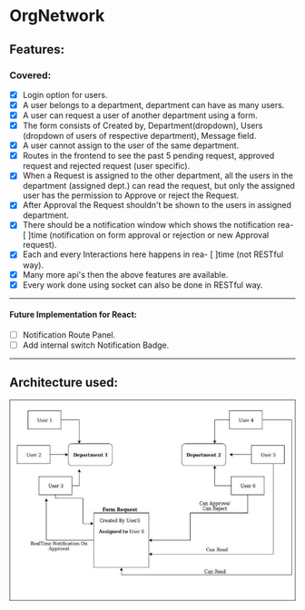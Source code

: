 # OrgNetwork

## Features:

   ### Covered:
   - [x] Login option for users.
   - [x] A user belongs to a department, department can have as many users.
   - [x] A user can request a user of another department using a form.
   - [x] The form consists of Created by, Department(dropdown), Users (dropdown of users of
            respective department), Message field.
   - [x] A user cannot assign to the user of the same department.
   - [x] Routes in the frontend to see the past 5 pending request, approved request and
            rejected request (user specific).
   - [x] When a Request is assigned to the other department, all the users in the department (assigned
            dept.) can read the request, but only the assigned user has the permission to Approve or reject
            the Request.
   - [x] After Approval the Request shouldn't be shown to the users in assigned department.
   - [x] There should be a notification window which shows the notification rea- [ ]time (notification on
            form approval or rejection or new Approval request).
   - [x] Each and every Interactions here happens in rea- [ ]time (not RESTful way).
   - [x] Many more api's then the above features are available.
   - [x] Every work done using socket can also be done in RESTful way.
   
   ***
   
   #### Future Implementation for React:
   - [ ] Notification Route Panel.
   - [ ] Add internal switch Notification Badge.
  
  ___
  
  ## Architecture used:
  <img src="./Architecture.png" />
